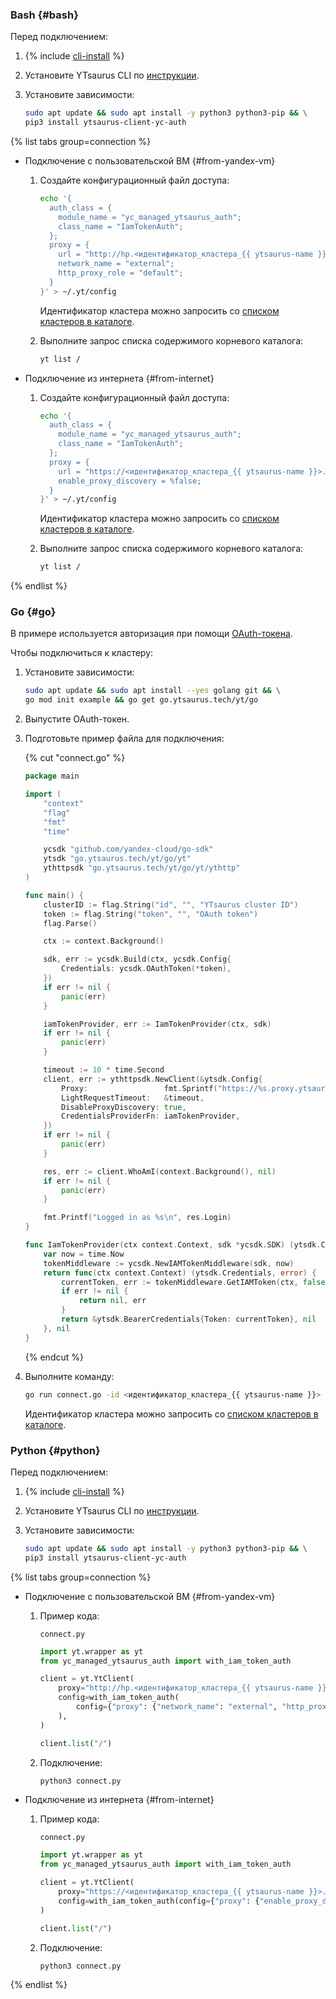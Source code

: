 ### Bash {#bash}

Перед подключением:

1. {% include [cli-install](../cli-install.md) %}
1. Установите YTsaurus CLI по [инструкции](https://ytsaurus.tech/docs/ru/api/cli/install).
1. Установите зависимости:

    ```bash
    sudo apt update && sudo apt install -y python3 python3-pip && \
    pip3 install ytsaurus-client-yc-auth
    ```

{% list tabs group=connection %}

- Подключение с пользовательской ВМ {#from-yandex-vm}

  1. Создайте конфигурационный файл доступа:

      ```bash
      echo '{
        auth_class = {
          module_name = "yc_managed_ytsaurus_auth";
          class_name = "IamTokenAuth";
        };
        proxy = {
          url = "http://hp.<идентификатор_кластера_{{ ytsaurus-name }}>.ytsaurus.mdb.yandexcloud.net:32100";
          network_name = "external";
          http_proxy_role = "default";
        }
      }' > ~/.yt/config
      ```

      Идентификатор кластера можно запросить со [списком кластеров в каталоге](../../managed-ytsaurus/operations/cluster-list.md#list-clusters).

  1. Выполните запрос списка содержимого корневого каталога:

      ```bash
      yt list /
      ```

- Подключение из интернета {#from-internet}

  1. Создайте конфигурационный файл доступа:

      ```bash
      echo '{
        auth_class = {
          module_name = "yc_managed_ytsaurus_auth";
          class_name = "IamTokenAuth";
        };
        proxy = {
          url = "https://<идентификатор_кластера_{{ ytsaurus-name }}>.proxy.ytsaurus.yandexcloud.net";
          enable_proxy_discovery = %false;
        }
      }' > ~/.yt/config
      ```

      Идентификатор кластера можно запросить со [списком кластеров в каталоге](../../managed-ytsaurus/operations/cluster-list.md#list-clusters).

  1. Выполните запрос списка содержимого корневого каталога:

      ```bash
      yt list /
      ```

{% endlist %}

### Go {#go}

В примере используется авторизация при помощи [OAuth-токена](../../iam/concepts/authorization/oauth-token.md).

Чтобы подключиться к кластеру:

1. Установите зависимости:

    ```bash
    sudo apt update && sudo apt install --yes golang git && \
    go mod init example && go get go.ytsaurus.tech/yt/go
    ```

1. Выпустите OAuth-токен.
1. Подготовьте пример файла для подключения:

    {% cut "connect.go" %}

    ```go
    package main

    import (
        "context"
        "flag"
        "fmt"
        "time"

        ycsdk "github.com/yandex-cloud/go-sdk"
        ytsdk "go.ytsaurus.tech/yt/go/yt"
        ythttpsdk "go.ytsaurus.tech/yt/go/yt/ythttp"
    )

    func main() {
        clusterID := flag.String("id", "", "YTsaurus cluster ID")
        token := flag.String("token", "", "OAuth token")
        flag.Parse()

        ctx := context.Background()

        sdk, err := ycsdk.Build(ctx, ycsdk.Config{
            Credentials: ycsdk.OAuthToken(*token),
        })
        if err != nil {
            panic(err)
        }

        iamTokenProvider, err := IamTokenProvider(ctx, sdk)
        if err != nil {
            panic(err)
        }

        timeout := 10 * time.Second
        client, err := ythttpsdk.NewClient(&ytsdk.Config{
            Proxy:                 fmt.Sprintf("https://%s.proxy.ytsaurus.yandexcloud.net", *clusterID),
            LightRequestTimeout:   &timeout,
            DisableProxyDiscovery: true,
            CredentialsProviderFn: iamTokenProvider,
        })
        if err != nil {
            panic(err)
        }

        res, err := client.WhoAmI(context.Background(), nil)
        if err != nil {
            panic(err)
        }

        fmt.Printf("Logged in as %s\n", res.Login)
    }

    func IamTokenProvider(ctx context.Context, sdk *ycsdk.SDK) (ytsdk.CredentialsProviderFn, error) {
        var now = time.Now
        tokenMiddleware := ycsdk.NewIAMTokenMiddleware(sdk, now)
        return func(ctx context.Context) (ytsdk.Credentials, error) {
            currentToken, err := tokenMiddleware.GetIAMToken(ctx, false)
            if err != nil {
                return nil, err
            }
            return &ytsdk.BearerCredentials{Token: currentToken}, nil
        }, nil
    }
    ```

    {% endcut %}

1. Выполните команду:

    ```bash
    go run connect.go -id <идентификатор_кластера_{{ ytsaurus-name }}> -token <OAuth_токен_пользователя>
    ```

    Идентификатор кластера можно запросить со [списком кластеров в каталоге](../../managed-ytsaurus/operations/cluster-list.md#list-clusters).

### Python {#python}

Перед подключением:

1. {% include [cli-install](../cli-install.md) %}
1. Установите YTsaurus CLI по [инструкции](https://ytsaurus.tech/docs/ru/api/cli/install).
1. Установите зависимости:

    ```bash
    sudo apt update && sudo apt install -y python3 python3-pip && \
    pip3 install ytsaurus-client-yc-auth
    ```

{% list tabs group=connection %}

- Подключение с пользовательской ВМ {#from-yandex-vm}

  1. Пример кода:

      `connect.py`

      ```python
      import yt.wrapper as yt
      from yc_managed_ytsaurus_auth import with_iam_token_auth

      client = yt.YtClient(
          proxy="http://hp.<идентификатор_кластера_{{ ytsaurus-name }}>.ytsaurus.mdb.yandexcloud.net:32100",
          config=with_iam_token_auth(
              config={"proxy": {"network_name": "external", "http_proxy_role": "default"}}
          ),
      )

      client.list("/")
      ```

  1. Подключение:

      ```bash
      python3 connect.py
      ```

- Подключение из интернета {#from-internet}

  1. Пример кода:

      `connect.py`

      ```python
      import yt.wrapper as yt
      from yc_managed_ytsaurus_auth import with_iam_token_auth

      client = yt.YtClient(
          proxy="https://<идентификатор_кластера_{{ ytsaurus-name }}>.proxy.ytsaurus.yandexcloud.net",
          config=with_iam_token_auth(config={"proxy": {"enable_proxy_discovery": False}}),
      )

      client.list("/")
      ```

  1. Подключение:

      ```bash
      python3 connect.py
      ```

{% endlist %}
